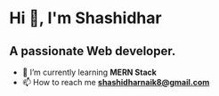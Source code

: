 # Hi 👋, I'm Shashidhar 
## A passionate Web developer.



- 🌱 I’m currently learning **MERN Stack**
- 📫 How to reach me **shashidharnaik8@gmail.com**



